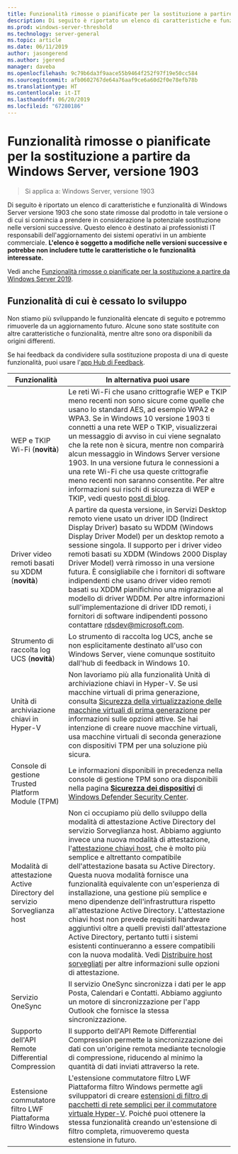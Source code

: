 ```yaml
---
title: Funzionalità rimosse o pianificate per la sostituzione a partire da Windows Server, versione 1903
description: Di seguito è riportato un elenco di caratteristiche e funzionalità di Windows Server versione 1903 che sono state rimosse dal prodotto in tale versione o di cui si comincia a prendere in considerazione la potenziale sostituzione nelle versioni successive. Questo elenco è destinato ai professionisti IT responsabili dell'aggiornamento dei sistemi operativi in un ambiente commerciale.
ms.prod: windows-server-threshold
ms.technology: server-general
ms.topic: article
ms.date: 06/11/2019
author: jasongerend
ms.author: jgerend
manager: daveba
ms.openlocfilehash: 9c79b6da3f9aace55b9464f252f97f19e50cc584
ms.sourcegitcommit: afb0602767de64a76aaf9ce6a60d2f0e78efb78b
ms.translationtype: HT
ms.contentlocale: it-IT
ms.lasthandoff: 06/20/2019
ms.locfileid: "67280186"
---
```

# <a name="features-removed-or-planned-for-replacement-starting-with-windows-server-version-1903"></a>Funzionalità rimosse o pianificate per la sostituzione a partire da Windows Server, versione 1903

>Si applica a: Windows Server, versione 1903

Di seguito è riportato un elenco di caratteristiche e funzionalità di Windows Server versione 1903 che sono state rimosse dal prodotto in tale versione o di cui si comincia a prendere in considerazione la potenziale sostituzione nelle versioni successive. Questo elenco è destinato ai professionisti IT responsabili dell'aggiornamento dei sistemi operativi in un ambiente commerciale. **L'elenco è soggetto a modifiche nelle versioni successive e potrebbe non includere tutte le caratteristiche o le funzionalità interessate.**

Vedi anche [Funzionalità rimosse o pianificate per la sostituzione a partire da Windows Server 2019](removed-features-19.md).

## <a name="features-were-no-longer-developing"></a>Funzionalità di cui è cessato lo sviluppo

Non stiamo più sviluppando le funzionalità elencate di seguito e potremmo rimuoverle da un aggiornamento futuro. Alcune sono state sostituite con altre caratteristiche o funzionalità, mentre altre sono ora disponibili da origini differenti. 

Se hai feedback da condividere sulla sostituzione proposta di una di queste funzionalità, puoi usare l'[app Hub di Feedback](https://support.microsoft.com/help/4021566/windows-10-send-feedback-to-microsoft-with-feedback-hub-app). 


|                         Funzionalità                         |                                                                                                                                                                                                                                                                                                                                                                                                                           In alternativa puoi usare                                                                                                                                                                                                                                                                                                                                                                                                                            |
|---------------------------------------------------------|--------------------------------------------------------------------------------------------------------------------------------------------------------------------------------------------------------------------------------------------------------------------------------------------------------------------------------------------------------------------------------------------------------------------------------------------------------------------------------------------------------------------------------------------------------------------------------------------------------------------------------------------------------------------------------------------------------------------------------------------------------------------------------------------------------------------------------------------------------------------------|
|              WEP e TKIP Wi-Fi (**novità**)               |                                                                                                                                                                  Le reti Wi-Fi che usano crittografie WEP e TKIP meno recenti non sono sicure come quelle che usano lo standard AES, ad esempio WPA2 e WPA3. Se in Windows 10 versione 1903 ti connetti a una rete WEP o TKIP, visualizzerai un messaggio di avviso in cui viene segnalato che la rete non è sicura, mentre non comparirà alcun messaggio in Windows Server versione 1903. In una versione futura le connessioni a una rete Wi-Fi che usa queste crittografie meno recenti non saranno consentite. Per altre informazioni sui rischi di sicurezza di WEP e TKIP, vedi questo [post di blog](https://go.microsoft.com/fwlink/p/?linkid=2008426).                                                                                                                                                                   |
|       Driver video remoti basati su XDDM (**novità**)        |                                                                                                                                          A partire da questa versione, in Servizi Desktop remoto viene usato un driver IDD (Indirect Display Driver) basato su WDDM (Windows Display Driver Model) per un desktop remoto a sessione singola. Il supporto per i driver video remoti basati su XDDM (Windows 2000 Display Driver Model) verrà rimosso in una versione futura. È consigliabile che i fornitori di software indipendenti che usano driver video remoti basati su XDDM pianifichino una migrazione al modello di driver WDDM. Per altre informazioni sull'implementazione di driver IDD remoti, i fornitori di software indipendenti possono contattare [rdsdev@microsoft.com](mailto:rdsdev@microsoft.com).                                                                                                                                           |
|            Strumento di raccolta log UCS (**novità**)            |                                                                                                                                                                                                                                                                                                                                                         Lo strumento di raccolta log UCS, anche se non esplicitamente destinato all'uso con Windows Server, viene comunque sostituito dall'hub di feedback in Windows 10.                                                                                                                                                                                                                                                                                                                                                         |
|              Unità di archiviazione chiavi in Hyper-V               |                                                                                                                                                                                                        Non lavoriamo più alla funzionalità Unità di archiviazione chiavi in Hyper-V. Se usi macchine virtuali di prima generazione, consulta [Sicurezza della virtualizzazione delle macchine virtuali di prima generazione](https://docs.microsoft.com/windows-server/virtualization/hyper-v/learn-more/generation-1-virtual-machine-security-settings-for-hyper-v) per informazioni sulle opzioni attive. Se hai intenzione di creare nuove macchine virtuali, usa macchine virtuali di seconda generazione con dispositivi TPM per una soluzione più sicura.                                                                                                                                                                                                         |
|    Console di gestione Trusted Platform Module (TPM)     |                                                                                                                                                                                                                          Le informazioni disponibili in precedenza nella console di gestione TPM sono ora disponibili nella pagina [**Sicurezza dei dispositivi**](https://docs.microsoft.com/windows/security/threat-protection/windows-defender-security-center/wdsc-device-security) di [Windows Defender Security Center](https://docs.microsoft.com/windows/security/threat-protection/windows-defender-security-center/windows-defender-security-center).                                                                                                                                                                                                                          |
| Modalità di attestazione Active Directory del servizio Sorveglianza host | Non ci occupiamo più dello sviluppo della modalità di attestazione Active Directory del servizio Sorveglianza host. Abbiamo aggiunto invece una nuova modalità di attestazione, l'[attestazione chiavi host](../security/guarded-fabric-shielded-vm/guarded-fabric-create-host-key.md), che è molto più semplice e altrettanto compatibile dell'attestazione basata su Active Directory.  Questa nuova modalità fornisce una funzionalità equivalente con un'esperienza di installazione, una gestione più semplice e meno dipendenze dell'infrastruttura rispetto all'attestazione Active Directory. L'attestazione chiavi host non prevede requisiti hardware aggiuntivi oltre a quelli previsti dall'attestazione Active Directory, pertanto tutti i sistemi esistenti continueranno a essere compatibili con la nuova modalità. Vedi [Distribuire host sorvegliati](../security/guarded-fabric-shielded-vm/guarded-fabric-configure-hgs-with-authorized-hyper-v-hosts.md) per altre informazioni sulle opzioni di attestazione. |
|                     Servizio OneSync                     |                                                                                                                                                                                                                                                                                                                                                   Il servizio OneSync sincronizza i dati per le app Posta, Calendari e Contatti. Abbiamo aggiunto un motore di sincronizzazione per l'app Outlook che fornisce la stessa sincronizzazione.                                                                                                                                                                                                                                                                                                                                                    |
|       Supporto dell'API Remote Differential Compression       |                                                                                                                                                                                                                                                                                                           Il supporto dell'API Remote Differential Compression permette la sincronizzazione dei dati con un'origine remota mediante tecnologie di compressione, riducendo al minimo la quantità di dati inviati attraverso la rete. |
|         Estensione commutatore filtro LWF Piattaforma filtro Windows         |                                                                                                                                                                                                                                      L'estensione commutatore filtro LWF Piattaforma filtro Windows permette agli sviluppatori di creare [estensioni di filtro di pacchetti di rete semplici per il commutatore virtuale Hyper-V](https://docs.microsoft.com/windows-hardware/drivers/network/using-virtual-switch-filtering). Poiché puoi ottenere la stessa funzionalità creando un'estensione di filtro completa, rimuoveremo questa estensione in futuro.                                                                                                                                                                                                                                      |

